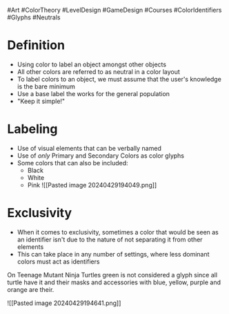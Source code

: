 #Art #ColorTheory #LevelDesign #GameDesign #Courses #ColorIdentifiers #Glyphs #Neutrals

# Definition

- Using color to label an object amongst other objects
- All other colors are referred to as neutral in a color layout
- To label colors to an object, we must assume that the user's knowledge is the bare minimum
- Use a base label the works for the general population
- "Keep it simple!"

# Labeling
- Use of visual elements that can be verbally named
- Use of *only* Primary and Secondary Colors as color glyphs
- Some colors that can also be included:
	- Black
	- White
	- Pink
![[Pasted image 20240429194049.png]]
# Exclusivity
- When it comes to exclusivity, sometimes a color that would be seen as an identifier isn't due to the nature of not separating it from other elements
- This can take place in any number of settings, where less dominant colors must act as identifiers

On Teenage Mutant Ninja Turtles green is not considered a glyph since all turtle have it and their masks and accessories with blue, yellow, purple and orange are their.

![[Pasted image 20240429194641.png]]